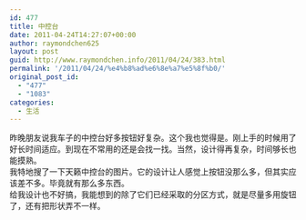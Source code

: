 ```yaml
---
id: 477
title: 中控台
date: 2011-04-24T14:27:07+00:00
author: raymondchen625
layout: post
guid: http://www.raymondchen.info/2011/04/24/383.html
permalink: '/2011/04/24/%e4%b8%ad%e6%8e%a7%e5%8f%b0/'
original_post_id:
  - "477"
  - "1083"
categories:
  - 生活
---
```

昨晚朋友说我车子的中控台好多按钮好复杂。这个我也觉得是。刚上手的时候用了好长时间适应。到现在不常用的还是会找一找。当然，设计得再复杂，时间够长也能摸熟。  
我特地搜了一下天籁中控台的图片。它的设计让人感觉上按钮没那么多，但其实应该差不多。毕竟就有那么多东西。  
给我设计也不好搞，我能想到的除了它们已经采取的分区方式，就是尽量多用旋钮了，还有把形状弄不一样。